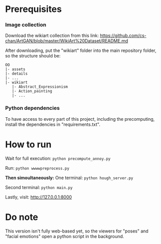 # Prerequisites

### Image collection

Download the wikiart collection from this link:
https://github.com/cs-chan/ArtGAN/blob/master/WikiArt%20Dataset/README.md

After downloading, put the "wikiart" folder into the main repository folder, so the structure should be:
```
OO
|- assets
|- details
|- ...
|- wikiart
   |- Abstract_Expressionism
   |- Action_painting
   |- ...
   ```

### Python dependencies
To have access to every part of this project, including the precomputing, install the dependencies in "requirements.txt".

# How to run

Wait for full execution:
`python precompute_annoy.py`

Run:
`python wwwwpreprocess.py`

**Then simoultaneously:**
One terminal:
`python hough_server.py`

Second terminal:
`python main.py`

Lastly, visit:
http://127.0.0.1:8000

# Do note
This version isn't fully web-based yet, so the viewers for "poses" and "facial emotions" open a python script in the background.
